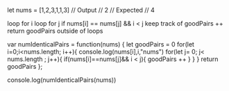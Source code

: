 let nums = [1,2,3,1,1,3]
// Output
// 2
// Expected
// 4

loop for i
loop for j
if nums[i] == nums[j] && i < j 
keep track of goodPairs ++
return goodPairs outside of loops

var numIdenticalPairs = function(nums) {
    let goodPairs = 0
    for(let i=0;i<nums.length; i++){
      console.log(nums[i],i,"nums")
        for(let j= 0; j< nums.length ; j++){
            if(nums[i]==nums[j]&& i < j){
            goodPairs ++
            } 
        }
    }
        return goodPairs
};

console.log(numIdenticalPairs(nums))